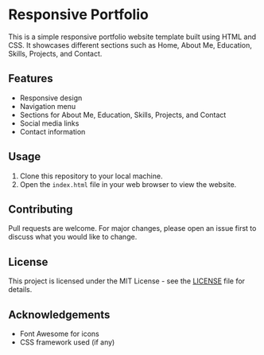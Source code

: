 # Responsive Portfolio

This is a simple responsive portfolio website template built using HTML and CSS. It showcases different sections such as Home, About Me, Education, Skills, Projects, and Contact.

## Features

- Responsive design
- Navigation menu
- Sections for About Me, Education, Skills, Projects, and Contact
- Social media links
- Contact information


## Usage

1. Clone this repository to your local machine.
2. Open the `index.html` file in your web browser to view the website.

## Contributing

Pull requests are welcome. For major changes, please open an issue first to discuss what you would like to change.

## License

This project is licensed under the MIT License - see the [LICENSE](LICENSE) file for details.

## Acknowledgements

- Font Awesome for icons
- CSS framework used (if any)
